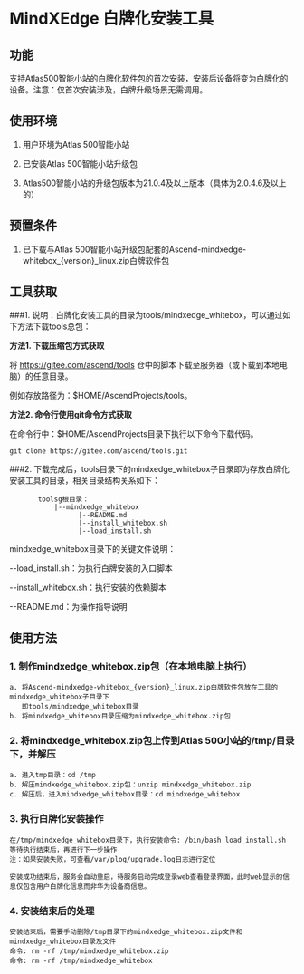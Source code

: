 # MindXEdge 白牌化安装工具

## 功能
支持Atlas500智能小站的白牌化软件包的首次安装，安装后设备将变为白牌化的设备。注意：仅首次安装涉及，白牌升级场景无需调用。

## 使用环境
1. 用户环境为Atlas 500智能小站

2. 已安装Atlas 500智能小站升级包

3. Atlas500智能小站的升级包版本为21.0.4及以上版本（具体为2.0.4.6及以上的）


## 预置条件

1. 已下载与Atlas 500智能小站升级包配套的Ascend-mindxedge-whitebox_{version}_linux.zip白牌软件包


## 工具获取
###1. 说明：白牌化安装工具的目录为tools/mindxedge_whitebox，可以通过如下方法下载tools总包：

**方法1. 下载压缩包方式获取**

将 https://gitee.com/ascend/tools 仓中的脚本下载至服务器（或下载到本地电脑）的任意目录。

例如存放路径为：$HOME/AscendProjects/tools。


**方法2. 命令行使用git命令方式获取**

在命令行中：$HOME/AscendProjects目录下执行以下命令下载代码。

    git clone https://gitee.com/ascend/tools.git

###2. 下载完成后，tools目录下的mindxedge_whitebox子目录即为存放白牌化安装工具的目录，相关目录结构关系如下：
```
       toolsg根目录：
           |--mindxedge_whitebox
                 |--README.md
                 |--install_whitebox.sh
                 |--load_install.sh
```
mindxedge_whitebox目录下的关键文件说明：

--load_install.sh：为执行白牌安装的入口脚本

--install_whitebox.sh：执行安装的依赖脚本

--README.md：为操作指导说明


## 使用方法

### 1. 制作mindxedge_whitebox.zip包（在本地电脑上执行）  
    a. 将Ascend-mindxedge-whitebox_{version}_linux.zip白牌软件包放在工具的mindxedge_whitebox子目录下
       即tools/mindxedge_whitebox目录
    b. 将mindxedge_whitebox目录压缩为mindxedge_whitebox.zip包


### 2. 将mindxedge_whitebox.zip包上传到Atlas 500小站的/tmp/目录下，并解压
    a. 进入tmp目录：cd /tmp
    b. 解压mindxedge_whitebox.zip包：unzip mindxedge_whitebox.zip
    c. 解压后，进入mindxedge_whitebox目录：cd mindxedge_whitebox


### 3. 执行白牌化安装操作
    在/tmp/mindxedge_whitebox目录下，执行安装命令: /bin/bash load_install.sh
    等待执行结束后，再进行下一步操作
    注：如果安装失败，可查看/var/plog/upgrade.log日志进行定位

    安装成功结束后，服务会自动重启，待服务启动完成登录web查看登录界面，此时web显示的信息仅包含用户白牌化信息而非华为设备商信息。

### 4. 安装结束后的处理
    安装结束后，需要手动删除/tmp目录下的mindxedge_whitebox.zip文件和mindxedge_whitebox目录及文件
    命令: rm -rf /tmp/mindxedge_whitebox.zip
    命令: rm -rf /tmp/mindxedge_whitebox
